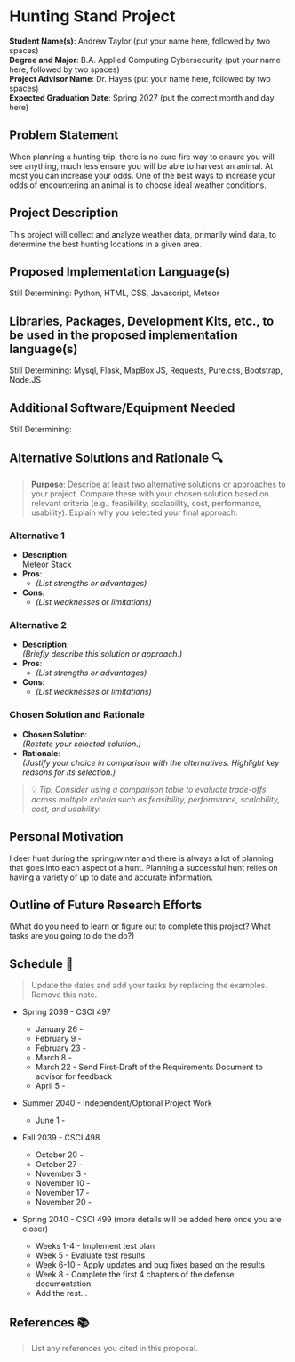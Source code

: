 Hunting Stand Project
===================================================

**Student Name(s)**: Andrew Taylor (put your name here, followed by two spaces)  
**Degree and Major**: B.A. Applied Computing Cybersecurity (put your name here, followed by two spaces)  
**Project Advisor Name**: Dr. Hayes (put your name here, followed by two spaces)  
**Expected Graduation Date**: Spring 2027 (put the correct month and day here)


Problem Statement
-----------------

When planning a hunting trip, there is no sure fire way to ensure you will see
anything, much less ensure you will be able to harvest an animal. At most you can 
increase your odds. One of the best ways to increase your odds of encountering
an animal is to choose ideal weather conditions.


Project Description
-------------------

This project will collect and analyze weather data, primarily wind data, to 
determine the best hunting locations in a given area.


Proposed Implementation Language(s) 
-----------------------------------

Still Determining:
Python, HTML, CSS, Javascript, Meteor


Libraries, Packages, Development Kits, etc., to be used in the proposed implementation language(s)
--------------------------------------------------------------------------------------------------

Still Determining:
Mysql, Flask, MapBox JS, Requests, Pure.css, Bootstrap, Node.JS


Additional Software/Equipment Needed
------------------------------------

Still Determining:

Alternative Solutions and Rationale 🔍
--------------------------------------

> **Purpose**: Describe at least two alternative solutions or approaches to your project. Compare these with your chosen solution based on relevant criteria (e.g., feasibility, scalability, cost, performance, usability). Explain why you selected your final approach.

### Alternative 1
- **Description**:  
  Meteor Stack
- **Pros**:  
  - _(List strengths or advantages)_
- **Cons**:  
  - _(List weaknesses or limitations)_

### Alternative 2
- **Description**:  
  _(Briefly describe this solution or approach.)_
- **Pros**:  
  - _(List strengths or advantages)_
- **Cons**:  
  - _(List weaknesses or limitations)_

### Chosen Solution and Rationale
- **Chosen Solution**:  
  _(Restate your selected solution.)_
- **Rationale**:  
  _(Justify your choice in comparison with the alternatives. Highlight key reasons for its selection.)_

> 💡 *Tip: Consider using a comparison table to evaluate trade-offs across multiple criteria such as feasibility, performance, scalability, cost, and usability.*


Personal Motivation
-------------------

I deer hunt during the spring/winter and there is always a lot of planning that
goes into each aspect of a hunt. Planning a successful hunt relies on having 
a variety of up to date and accurate information. 

Outline of Future Research Efforts
----------------------------------

(What do you need to learn or figure out to complete this project? What tasks are you going to do the do?)

Schedule 📅
-----------

> Update the dates and add your tasks by replacing the examples. Remove this note.

*   Spring 2039 - CSCI 497
    -   January 26 - 
    -   February 9 - 
    -   February 23 - 
    -   March 8 - 
    -   March 22 - Send First-Draft of the Requirements Document to advisor for feedback
    -   April 5 - 

*   Summer 2040 - Independent/Optional Project Work
    -   June 1 - 

*   Fall 2039 - CSCI 498
    -   October 20 - 
    -   October 27 - 
    -   November 3 - 
    -   November 10 - 
    -   November 17 - 
    -   November 20 - 

*   Spring 2040 - CSCI 499 (more details will be added here once you are closer)
    -   Weeks 1-4 - Implement test plan
    -   Week 5 - Evaluate test results
    -   Week 6-10 - Apply updates and bug fixes based on the results
    -   Week 8 - Complete the first 4 chapters of the defense documentation.
    -   Add the rest…


References 📚
-------------

> List any references you cited in this proposal.
